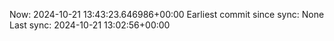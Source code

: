 Now: 2024-10-21 13:43:23.646986+00:00 Earliest commit since sync: None Last sync: 2024-10-21 13:02:56+00:00
